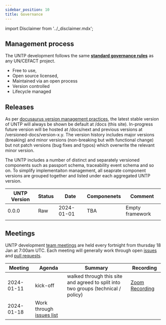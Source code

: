 ```yaml
---
sidebar_position: 10
title: Governance
---
```


import Disclaimer from '../\_disclaimer.mdx';

<Disclaimer />

## Management process

The UNTP development follows the same **[standard governance rules](https://github.com/uncefact/governance?tab=readme-ov-file#governance)** as any UN/CEFACT project. 

* Free to use, 
* Open source licensed, 
* Maintained via an open process
* Version controlled
* Lifecycle managed


## Releases 

As per [docusaurus version management practices](https://docusaurus.io/docs/versioning), the latest stable version of UNTP will always be shown be default at /docs (this site). In-progress future version will be hosted at /docs/next and previous versions at /versioned-docs/version-x.y. The version history includes major versions (breaking) and minor versions (non-breaking but with functional change) but not patch versions (bug fixes and typos) which overwrite the relevant minor version.

The UNTP includes a number of distinct and separately versioned components such as passport schema, traceability event schema and so on. To simplify implementaiton management, all seaprate component versions are grouped together and listed under each aggregated UNTP version.

|UNTP Version| Status| Date| Componenets | Comment|
|------|---|---|---|---|
|0.0.0|Raw| 2024-01-01| TBA |Empty framework|
| | | | | |


## Meetings

UNTP development [team meetings](https://us02web.zoom.us/j/85091806131) are held every fortnight from thursday 18 Jan at 7:00am UTC. Each meeting will generally work through open [issues](https://github.com/uncefact/spec-untp/issues) and [pull requests](https://github.com/uncefact/spec-untp/pulls). 

|Meeting|Agenda|Summary|Recording|
|---|---|---|---|
|2024-01-11|kick-off| walked through this site and agreed to split into two groups (technical / policy) | [Zoom Recording](https://us02web.zoom.us/rec/play/u2au5bOOO1qxwGUNW-1vy2kIo8_AQWtGq2NJ2Gwg6uqAYRbbgBcECQDfH204nuFWg0ykoev2ZPFUiqxU.axlkAAmSArNa-weX?canPlayFromShare=true&from=my_recording&continueMode=true&componentName=rec-play&originRequestUrl=https%3A%2F%2Fus02web.zoom.us%2Frec%2Fshare%2FsrirKwDwvFsaGW4i8hYFobpzgYXx3j9XUSZeakO7dBDonUErUxPhdQOk_-VPqGmC.2PxBca7hceMlQGPx%2520Passcode%3A%2520EpK%23%26d30)|
|2024-01-18|Work through [issues list](https://github.com/uncefact/spec-untp/issues) | | |








